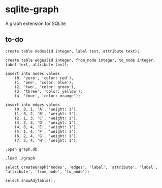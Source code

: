 <!--
 * @Author: Kainan Yang ykn0309@qq.com
 * @Date: 2024-10-16 19:36:13
 * @LastEditors: Kainan Yang ykn0309@qq.com
 * @LastEditTime: 2024-12-09 12:55:59
 * @FilePath: /sqlite-graph/README.md
 * @Description: 
 * 
 * Copyright (c) 2024 by ${git_name_email}, All Rights Reserved. 
-->
# sqlite-graph
A graph extension for SQLite

## to-do



```
create table nodes(id integer, label text, attribute text);

create table edges(id integer, from_node integer, to_node integer, label text, attribute text);

insert into nodes values
    (0, 'zero', 'color: red'),
    (1, 'one', 'color: blue'),
    (2, 'two', 'color: green'),
    (3, 'three', 'color: yellow'),
    (4, 'four', 'color: orange');

insert into edges values
    (0, 0, 1, 'A', 'weight: 1'),
    (1, 0, 2, 'B', 'weight: 1'),
    (2, 1, 3, 'C', 'weight: 1'),
    (3, 2, 3, 'D', 'weight: 1'),
    (4, 0, 4, 'E', 'weight: 1'),
    (5, 1, 4, 'F', 'weight: 1'),
    (6, 2, 4, 'G', 'weight: 1'),
    (7, 3, 4, 'H', 'weight: 1');

.open graph.db

.load ./graph

select createGraph('nodes', 'edges', 'label', 'attribute', 'label', 'attribute', 'from_node', 'to_node');

select showAdjTable();
```